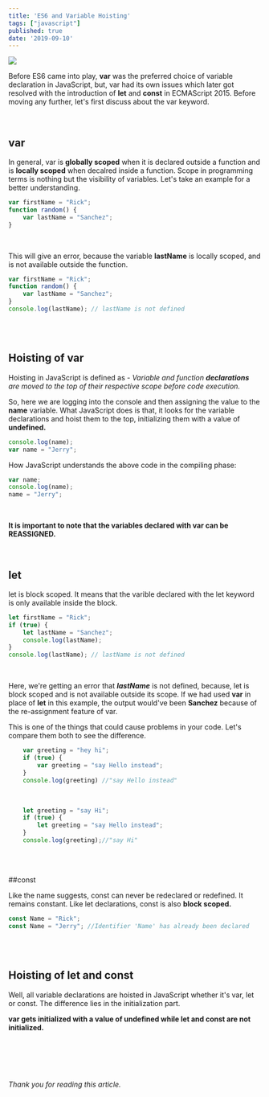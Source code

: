 ```yaml
---
title: 'ES6 and Variable Hoisting'
tags: ["javascript"]
published: true
date: '2019-09-10'
---
```


![](https://miro.medium.com/max/800/1*_UFRRMoz4KCSW1lsoNylew.jpeg)

Before ES6 came into play, **var**  was the preferred choice of variable declaration in JavaScript, but, var had its own issues which later got resolved with the introduction of **let** and **const** in ECMAScript 2015. Before moving any further, let's first discuss about the var keyword.

<br>

## var

In general, var is **globally scoped** when it is declared outside a function and is **locally scoped** when decalred inside a function. Scope in programming terms is nothing but the visibility of variables. Let's take an example for a better understanding.

```javascript
var firstName = "Rick";
function random() {
	var lastName = "Sanchez";
}
```
<br>

This will give an error, because the variable **lastName** is locally scoped, and is not available outside the function.

```javascript
var firstName = "Rick";
function random() {
	var lastName = "Sanchez";
}
console.log(lastName); // lastName is not defined
```
<br><br>

## Hoisting of var

Hoisting in JavaScript is defined as - _Variable and function **declarations** are moved to the top of their respective scope before code execution._

So, here we are logging into the console and then assigning the value to the **name** variable. What JavaScript does is that, it looks for the variable declarations and hoist them to the top, initializing them with a value of **undefined.**

```js
console.log(name);
var name = "Jerry";
```

How JavaScript understands the above code in the compiling phase:

```js
var name;
console.log(name); 
name = "Jerry";
```

<br>

**It is important to note that the variables declared with var can be REASSIGNED.**

<br> 

## let 

let is block scoped. It means that the varible declared with the let keyword is only available inside the block.

```js
let firstName = "Rick";
if (true) {
	let lastName = "Sanchez";
	console.log(lastName);
}
console.log(lastName); // lastName is not defined
```
<br>

Here, we're getting an error that **_lastName_** is not defined, because, let is block scoped and is not available outside its scope. If we had used **var** in place of **let** in this example, the output would've been **Sanchez** because of the re-assignment feature of var. 

This is one of the things that could cause problems in your code. Let's compare them both to see the difference.


```js
    var greeting = "hey hi";
    if (true) {
        var greeting = "say Hello instead"; 
    }
    console.log(greeting) //"say Hello instead"
```
<br>

```js
    let greeting = "say Hi";
    if (true) {
        let greeting = "say Hello instead";
    }
    console.log(greeting);//"say Hi"
```

<br><br>

##const

Like the name suggests, const can never be redeclared or redefined. It remains constant. Like let declarations, const is also **block scoped.**

```js
const Name = "Rick";
const Name = "Jerry"; //Identifier 'Name' has already been declared
```

<br><br>

## Hoisting of let and const

Well, all variable declarations are hoisted in JavaScript whether it's var, let or const. The difference lies in the initialization part. 

**var gets initialized with a value of undefined while let and const are not initialized.**


<br><br><br><br>

_Thank you for reading this article._












